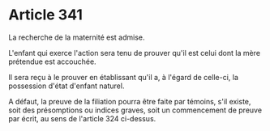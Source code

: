 # Article 341

La recherche de la maternité est admise.

L'enfant qui exerce l'action sera tenu de prouver qu'il est celui dont la mère prétendue est accouchée.

Il sera reçu à le prouver en établissant qu'il a, à l'égard de celle-ci, la possession d'état d'enfant naturel.

A défaut, la preuve de la filiation pourra être faite par témoins, s'il existe, soit des présomptions ou indices graves, soit un commencement de preuve par écrit, au sens de l'article 324 ci-dessus.
